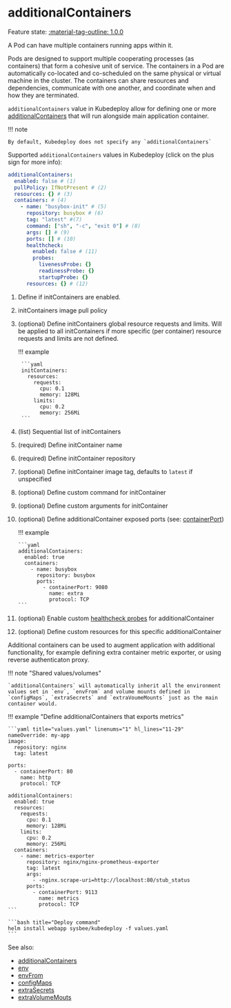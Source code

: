 # additionalContainers

Feature state: [:material-tag-outline: 1.0.0](../changelog.md#100 "Minimum version")

A Pod can have multiple containers running apps within it.

Pods are designed to support multiple cooperating processes (as containers) that form a cohesive unit of service. The containers in a Pod are automatically co-located and co-scheduled on the same physical or virtual machine in the cluster. The containers can share resources and dependencies, communicate with one another, and coordinate when and how they are terminated.

`additionalContainers` value in Kubedeploy allow for defining one or more [additionalContainers](https://kubernetes.io/docs/concepts/workloads/pods/#how-pods-manage-multiple-containers) that will run alongside main application container.

!!! note

    By default, Kubedeploy does not specify any `additionalContainers`


Supported `additionalContainers` values in Kubedeploy (click on the plus sign for more info):

```yaml linenums="1"
additionalContainers:
  enabled: false # (1)
  pullPolicy: IfNotPresent # (2)
  resources: {} # (3)
  containers: # (4)
    - name: "busybox-init" # (5)
      repository: busybox # (6)
      tag: "latest" #(7)
      command: ["sh", "-c", "exit 0"] # (8)
      args: [] # (9)
      ports: [] # (10)
      healthcheck:
        enabled: false # (11)
        probes:
          livenessProbe: {}
          readinessProbe: {}
          startupProbe: {}
      resources: {} # (12)
```

1. Define if initContainers are enabled.
2. initContainers image pull policy
3. (optional) Define initContainers global resource requests and limits. Will be applied to all initContainers if more specific (per container) resource requests and limits are not defined.

    !!! example

        ```yaml
        initContainers:
          resources:
            requests:
              cpu: 0.1
              memory: 128Mi
            limits:
              cpu: 0.2
              memory: 256Mi
        ```

4. (list) Sequential list of initContainers
5. (required) Define initContainer name
6. (required) Define initContainer repository
7. (optional) Define initContainer image tag, defaults to `latest` if unspecified
8. (optional) Define custom command for initContainer
9. (optional) Define custom arguments for initContainer
10. (optional) Define additionalContainer exposed ports (see: [containerPort](https://kubernetes.io/docs/reference/generated/kubernetes-api/v1.23/#containerport-v1-core))

    !!! example

        ```yaml
        additionalContainers:
          enabled: true
          containers:
            - name: busybox
              repository: busybox
              ports:
                - containerPort: 9080
                  name: extra
                  protocol: TCP
        ```

11. (optional) Enable custom [healthcheck probes](https://kubernetes.io/docs/tasks/configure-pod-container/configure-liveness-readiness-startup-probes/) for additionalContainer
12. (optional) Define custom resources for this specific additionalContainer


Additional containers can be used to augment application with additional functionality, for example defining extra container metric exporter, or using reverse authenticaton proxy.

!!! note "Shared values/volumes"

    `additionalContainers` will automatically inherit all the environment values set in `env`, `envFrom` and volume mounts defined in `configMaps`, `extraSecrets` and `extraVoumeMounts` just as the main container would.

!!! example "Define additionalContainers that exports metrics"

    ```yaml title="values.yaml" linenums="1" hl_lines="11-29"
    nameOverride: my-app
    image:
      repository: nginx
      tag: latest

    ports:
      - containerPort: 80
        name: http
        protocol: TCP

    additionalContainers:
      enabled: true
      resources:
        requests:
          cpu: 0.1
          memory: 128Mi
        limits:
          cpu: 0.2
          memory: 256Mi
      containers:
        - name: metrics-exporter
          repository: nginx/nginx-prometheus-exporter
          tag: latest
          args:
            - -nginx.scrape-uri=http://localhost:80/stub_status
          ports:
            - containerPort: 9113
              name: metrics
              protocol: TCP
    ```

    ```bash title="Deploy command"
    helm install webapp sysbee/kubedeploy -f values.yaml
    ```

See also:

- [additionalContainers](additionalcontainers.md)
- [env](env.md)
- [envFrom](envfrom.md)
- [configMaps](configmaps.md)
- [extraSecrets](extrasecrets.md)
- [extraVolumeMouts](extravolumemounts.md)
